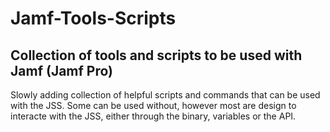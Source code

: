 # Jamf-Tools-Scripts

## Collection of tools and scripts to be used with Jamf (Jamf Pro)


Slowly adding collection of helpful scripts and commands that can be used with the JSS. 
Some can be used without, however most are design to interacte with the JSS, either through the binary, variables or the API.
